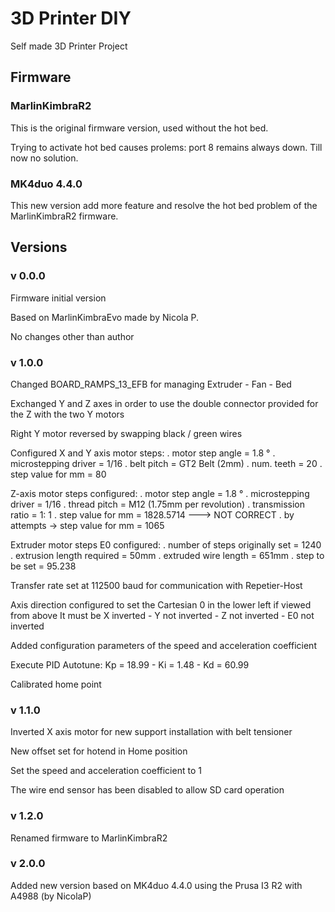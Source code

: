 # 3D Printer DIY
Self made 3D Printer Project


## Firmware
### MarlinKimbraR2
This is the original firmware version, used without the hot bed.

Trying to activate hot bed causes prolems: port 8 remains always down. Till now no solution.

### MK4duo 4.4.0
This new version add more feature and resolve the hot bed problem of the MarlinKimbraR2 firmware.

## Versions
### v 0.0.0
Firmware initial version

Based on MarlinKimbraEvo made by Nicola P.

No changes other than author

### v 1.0.0
Changed BOARD_RAMPS_13_EFB for managing Extruder - Fan - Bed

Exchanged Y and Z axes in order to use the double connector provided for the Z with the two Y motors

Right Y motor reversed by swapping black / green wires

Configured X and Y axis motor steps:
. motor step angle = 1.8 °
. microstepping driver = 1/16
. belt pitch = GT2 Belt (2mm)
. num. teeth = 20
  . step value for mm = 80

Z-axis motor steps configured:
. motor step angle = 1.8 °
. microstepping driver = 1/16
. thread pitch = M12 (1.75mm per revolution)
. transmission ratio = 1: 1
  . step value for mm = 1828.5714 ---> NOT CORRECT
  . by attempts -> step value for mm = 1065

Extruder motor steps E0 configured:
. number of steps originally set = 1240
. extrusion length required = 50mm
. extruded wire length = 651mm
  . step to be set = 95.238

Transfer rate set at 112500 baud for communication with Repetier-Host

Axis direction configured to set the Cartesian 0 in the lower left if viewed from above
It must be X inverted - Y not inverted - Z not inverted - E0 not inverted

Added configuration parameters of the speed and acceleration coefficient

Execute PID Autotune: Kp = 18.99 - Ki = 1.48 - Kd = 60.99

Calibrated home point

### v 1.1.0
Inverted X axis motor for new support installation with belt tensioner

New offset set for hotend in Home position

Set the speed and acceleration coefficient to 1

The wire end sensor has been disabled to allow SD card operation

### v 1.2.0
Renamed firmware to MarlinKimbraR2

### v 2.0.0
Added new version based on MK4duo 4.4.0 using the Prusa I3 R2 with A4988 (by NicolaP)

